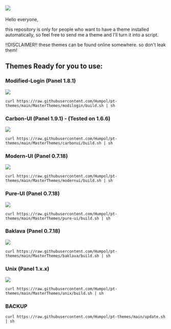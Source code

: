 ![](https://github.com/TheFonix/Pterodactyl-Themes/blob/master/pteroBanner.png?)
=======

Hello everyone,

this repository is only for people who want to have a theme installed automatically, so feel free to send me a theme and I'll turn it into a script.

!!DISCLAIMER!!
these themes can be found online somewhere. so don't leak them!


## Themes Ready for you to use:



### Modified-Login (Panel 1.8.1)

![](https://media.discordapp.net/attachments/913919065247064154/988439226183974922/CYGLrhw.png?width=983&height=671)

```
curl https://raw.githubusercontent.com/Humpol/pt-themes/main/MasterThemes/modilogin/build.sh | sh
```

### Carbon-UI (Panel 1.9.1) - (Tested on 1.6.6)

![](https://i.gyazo.com/3b7d9e52c382631297da86e576ce56fe.png)

```
curl https://raw.githubusercontent.com/Humpol/pt-themes/main/MasterThemes/carbonui/build.sh | sh
```

### Modern-UI (Panel 0.7.18)

![](https://directleaks.to/attachments/1583017484300-png.4133/)

```
curl https://raw.githubusercontent.com/Humpol/pt-themes/main/MasterThemes/modernui/build.sh | sh
```

### Pure-UI (Panel 0.7.18)

![](https://i.ibb.co/yYk3h51/image.png)

```
curl https://raw.githubusercontent.com/Humpol/pt-themes/main/MasterThemes/pure-ui/build.sh | sh
```

### Baklava (Panel 0.7.18)

![](https://i.imgur.com/IUPbhKy.png)

```
curl https://raw.githubusercontent.com/Humpol/pt-themes/main/MasterThemes/baklava/build.sh | sh
```

### Unix (Panel 1.x.x)

![](https://i.ibb.co/16fCg2m/image.png?)

```
curl https://raw.githubusercontent.com/Humpol/pt-themes/main/MasterThemes/unix/build.sh | sh
```


### BACKUP

```
curl https://raw.githubusercontent.com/Humpol/pt-themes/main/update.sh | sh
```